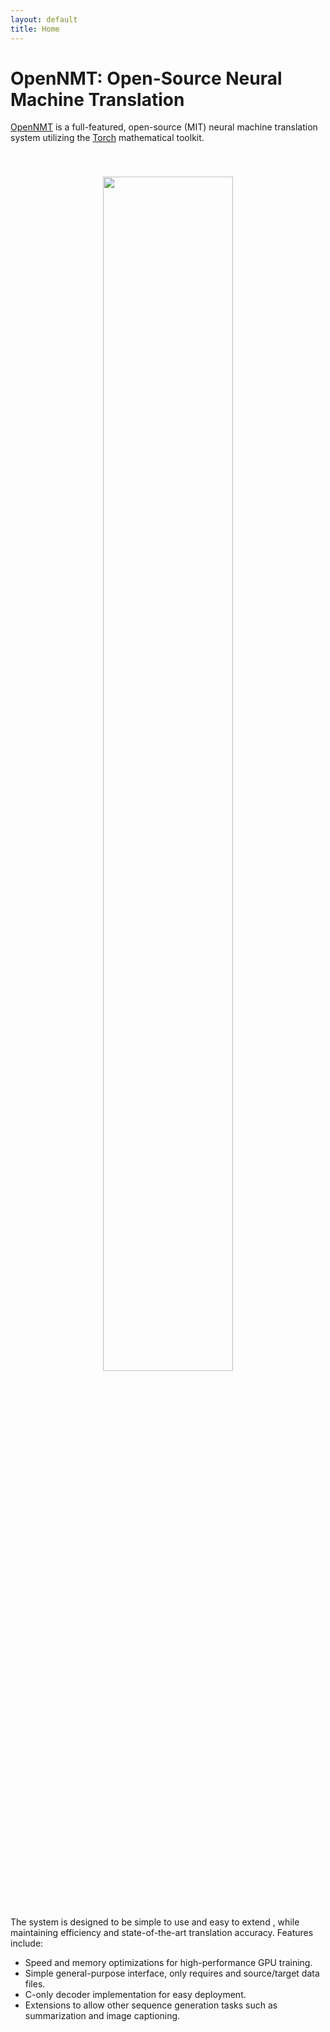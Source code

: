 ```yaml
---
layout: default
title: Home
---
```


# OpenNMT: Open-Source Neural Machine Translation

<a href="https://opennmt.github.io/">OpenNMT</a> is a full-featured,
open-source (MIT) neural machine translation system utilizing the
[Torch](http://torch.ch) mathematical toolkit.

<center style="padding: 40px"><img width="70%" src="http://opennmt.github.io/simple-attn.png" /></center>

The system is designed to be simple to use and easy to extend , while
maintaining efficiency and state-of-the-art translation
accuracy. Features include:

* Speed and memory optimizations for high-performance GPU training.
* Simple general-purpose interface, only requires and source/target data files.
* C-only decoder implementation for easy deployment.
* Extensions to allow other sequence generation tasks such as summarization and image captioning.



